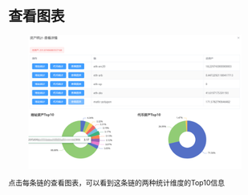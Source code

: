 # 查看图表

<figure><img src="../../../../.gitbook/assets/image (35).png" alt=""><figcaption></figcaption></figure>

点击每条链的查看图表，可以看到这条链的两种统计维度的Top10信息
